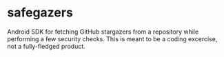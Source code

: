 # safegazers
Android SDK for fetching GitHub stargazers from a repository while performing a few security checks. This is meant to be a coding excercise, not a fully-fledged product.
